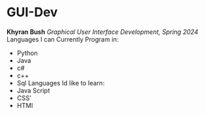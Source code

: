 # GUI-Dev
**Khyran Bush**
*Graphical User Interface Development, Spring 2024*
Languages I can Currently Program in: 
* Python
* Java
* c#
* c++
* Sql
Languages Id like to learn:
* Java Script
* CSS'
* HTMl
